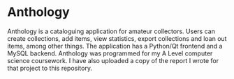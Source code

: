 # Anthology

Anthology is a cataloguing application for amateur collectors. Users can create collections, add items, view statistics, export collections and loan out items, among other things. The application has a Python/Qt frontend and a MySQL backend. Anthology was programmed for my A Level computer science coursework. I have also uploaded a copy of the report I wrote for that project to this repository.
